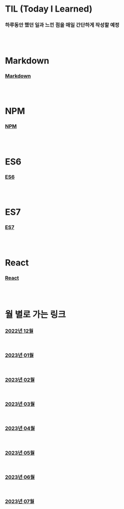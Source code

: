 # TIL (Today I Learned)

### 하루동안 했던 일과 느낀 점을 매일 간단하게 작성할 예정

<br />

<br />

# Markdown

### [Markdown](/Markdown/markdown.md)

<br />

<br />

# NPM

### [NPM](/npm/npm.md)

<br />

<br />

# ES6

### [ES6](/es6/ES6.md)

<br />

<br />

# ES7

### [ES7](/es7/ES7.md)

<br />

<br />

# React

### [React](/React/react.md)

<br />

<br />

# 월 별로 가는 링크

### [2022년 12월](/DateLink/2022-12/22_12.md)

<br />

### [2023년 01월](/DateLink/2023-01/23_01.md)

<br />

### [2023년 02월](/DateLink/2023-02/23_02.md)

<br />

### [2023년 03월](/DateLink/2023-03/23_03.md)

<br />

### [2023년 04월](/DateLink/2023-04/23_04.md)

<br />

### [2023년 05월](/DateLink/2023-05/23_05.md)

<br />

### [2023년 06월](/DateLink/2023-06/23_06.md)

<br />

### [2023년 07월](/DateLink/2023-07/23_07.md)

<br />
